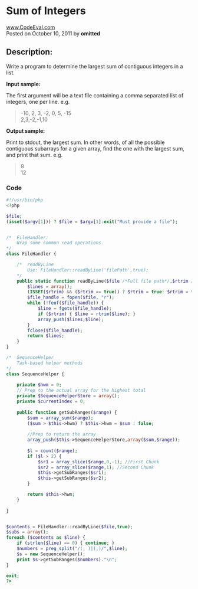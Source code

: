# Sum of Integers <br />
www.CodeEval.com <br />
Posted on October 10, 2011 by **omitted**

## Description:

Write a program to determine the largest sum of contiguous integers in a list.

**Input sample:**

The first argument will be a text file containing a comma separated list of integers, one per line. e.g.

> -10, 2, 3, -2, 0, 5, -15<br />2,3,-2,-1,10

**Output sample:**

Print to stdout, the largest sum. In other words, of all the possible contiguous subarrays for a given array, find the one with the largest sum, and print that sum.
e.g.

> 8<br />12

### Code

```php
#!/usr/bin/php
<?php

$file;
(isset($argv[1])) ? $file = $argv[1]:exit("Must provide a file");


/*  FileHandler:
    Wrap some common read operations.
*/
class FileHandler { 

    /*  readByLine
        Use: FileHandler::readByLine('filePath',true);
    */
    public static function readByLine($file /*Full file path*/,$rtrim /*Boolean*/) { // Return an array of lines
        $lines = array();
        (ISSET($rtrim) && ($rtrim == true)) ? $rtrim = true: $rtrim = false;
        $file_handle = fopen($file, "r");
        while (!feof($file_handle)) {
            $line = fgets($file_handle);
            if ($rtrim) { $line = rtrim($line); }
            array_push($lines,$line);
        }
        fclose($file_handle);
        return $lines;
    }
}

/*  SequenceHelper
    Task-based helper methods
*/
class SequenceHelper {
    
    private $hwm = 0;
    // Prep to the actual array for the highest total
    private $SequenceHelperStore = array();
    private $currentIndex = 0;
    
    public function getSubRanges($range) {
        $sum = array_sum($range);
        ($sum > $this->hwm) ? $this->hwm = $sum : false;
        
        //Prep to return the array
        array_push($this->SequenceHelperStore,array($sum,$range));
    
        $l = count($range);
        if ($l > 2) {
            $sr1 = array_slice($range,0,-1); //First Chunk
            $sr2 = array_slice($range,1); //Second Chunk            
            $this->getSubRanges($sr1);
            $this->getSubRanges($sr2);
        }

        return $this->hwm;
    }
    
}


$contents = FileHandler::readByLine($file,true);
$subs = array();
foreach ($contents as $line) {
    if (strlen($line) == 0) { continue; }
    $numbers = preg_split("/(, )|(,)/",$line);
    $s = new SequenceHelper();
    print $s->getSubRanges($numbers)."\n";
}

exit;
?>
```